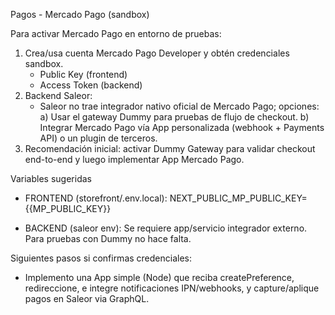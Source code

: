 Pagos - Mercado Pago (sandbox)

Para activar Mercado Pago en entorno de pruebas:
1) Crea/usa cuenta Mercado Pago Developer y obtén credenciales sandbox.
   - Public Key (frontend)
   - Access Token (backend)
2) Backend Saleor:
   - Saleor no trae integrador nativo oficial de Mercado Pago; opciones:
     a) Usar el gateway Dummy para pruebas de flujo de checkout.
     b) Integrar Mercado Pago vía App personalizada (webhook + Payments API) o un plugin de terceros.
3) Recomendación inicial: activar Dummy Gateway para validar checkout end-to-end y luego implementar App Mercado Pago.

Variables sugeridas
- FRONTEND (storefront/.env.local):
  NEXT_PUBLIC_MP_PUBLIC_KEY={{MP_PUBLIC_KEY}}

- BACKEND (saleor env): Se requiere app/servicio integrador externo. Para pruebas con Dummy no hace falta.

Siguientes pasos si confirmas credenciales:
- Implemento una App simple (Node) que reciba createPreference, redireccione, e integre notificaciones IPN/webhooks, y capture/aplique pagos en Saleor via GraphQL.